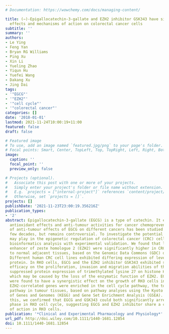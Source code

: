 ```yaml
---
# Documentation: https://wowchemy.com/docs/managing-content/

title: (−)-Epigallocatechin-3-gallate and EZH2 inhibitor GSK343 have similar inhibitory
  effects and mechanisms of action on colorectal cancer cells
subtitle: ''
summary: ''
authors:
- Le Ying
- Feng Yan
- Bryan RG Williams
- Ping Xu
- Xin Li
- Yueling Zhao
- Yiqun Hu
- Yuefei Wang
- Dakang Xu
- Jing Dai
tags:
- '"EGCG"'
- '"EZH2"'
- '"cell cycle"'
- '"colorectal cancer"'
categories: []
date: '2018-01-01'
lastmod: 2021-11-24T10:00:19+11:00
featured: false
draft: false

# Featured image
# To use, add an image named `featured.jpg/png` to your page's folder.
# Focal points: Smart, Center, TopLeft, Top, TopRight, Left, Right, BottomLeft, Bottom, BottomRight.
image:
  caption: ''
  focal_point: ''
  preview_only: false

# Projects (optional).
#   Associate this post with one or more of your projects.
#   Simply enter your project's folder or file name without extension.
#   E.g. `projects = ["internal-project"]` references `content/project/deep-learning/index.md`.
#   Otherwise, set `projects = []`.
projects: []
publishDate: '2021-11-23T23:00:19.356216Z'
publication_types:
- '2'
abstract: Epigallocatechin-3-gallate (EGCG) is a type of catechin. It exhibits excellent
  antioxidant effects and anti-tumour activities for cancer chemoprevention. The mechanism
  of anti-tumour effects of EGCG on different cancers has been studied for the past
  few decades, but remains controversial. To investigate the potential role that EGCG
  may play in the epigenetic regulation of colorectal cancer (CRC) cell line, we integrated
  bioinformatics analysis with experimental validation. We found that levels of the
  enhancer of zeste homologue 2 (EZH2) were significantly higher in CRC tissues compared
  to normal adjacent tissues, based on the Genomic Data Commons (GDC) data portal.
  Different human CRC cell lines exhibited differing expression of levels of the EZH2
  protein. In RKO cells, EGCG and the EZH2 inhibitor GSK343 exhibited similar inhibitory
  efficacy on the proliferation, invasion and migration abilities of the cells, and
  suppressed protein expression of trimethylated lysine 27 on histone H3 (H3K27me3),
  which may be caused by the loss of the enzymatic function of EZH2. EGCG and GSK343
  were found to have a synergistic effect on the growth of RKO cells in lower concentrations.
  EZH2-correlated genes were enriched in the cell cycle pathway, the top-ranking up-regulated
  pathway in tumour tissues, based on pathway analyses using the Kyoto Encyclopedia
  of Genes and Genomes (KEGG) and Gene Set Enrichment Analysis (GSEA). In accord with
  this, we confirmed that EGCG and GSK343 could both significantly arrest the G0/G1
  phase in RKO cell cycle, suggesting EGCG and EZH2 inhibitor share a common mechanism
  of action in RKO cells.
publication: '*Clinical and Experimental Pharmacology and Physiology*'
url_pdf: http://doi.wiley.com/10.1111/1440-1681.12854
doi: 10.1111/1440-1681.12854
---
```

